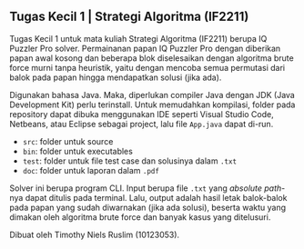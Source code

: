 ## Tugas Kecil 1 | Strategi Algoritma (IF2211)

Tugas Kecil 1 untuk mata kuliah Strategi Algoritma (IF2211) berupa IQ Puzzler Pro solver. Permainanan papan IQ Puzzler Pro dengan diberikan papan awal kosong dan beberapa blok diselesaikan dengan algoritma brute force murni tanpa heuristik, yaitu dengan mencoba semua permutasi dari balok pada papan hingga mendapatkan solusi (jika ada).

Digunakan bahasa Java. Maka, diperlukan compiler Java dengan JDK (Java Development Kit) perlu terinstall. Untuk memudahkan kompilasi, folder pada repository dapat dibuka menggunakan IDE seperti Visual Studio Code, Netbeans, atau Eclipse sebagai project, lalu file `App.java` dapat di-run.

- `src`: folder untuk source
- `bin`: folder untuk executables
- `test`: folder untuk file test case dan solusinya dalam `.txt`
- `doc`: folder untuk laporan dalam `.pdf`

Solver ini berupa program CLI. Input berupa file `.txt` yang _absolute path_-nya dapat ditulis pada terminal. Lalu, output adalah hasil letak balok-balok pada papan yang sudah diwarnakan (jika ada solusi), beserta waktu yang dimakan oleh algoritma brute force dan banyak kasus yang ditelusuri.

Dibuat oleh Timothy Niels Ruslim (10123053).
